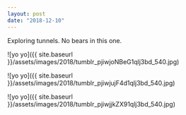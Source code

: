 ```yaml
---
layout: post
date: "2018-12-10"
---
```


Exploring tunnels. No bears in this one.

![yo yo]({{ site.baseurl }}/assets/images/2018/tumblr_pjiwjoNBeG1qlj3bd_540.jpg)

![yo yo]({{ site.baseurl }}/assets/images/2018/tumblr_pjiwjujF4d1qlj3bd_540.jpg)

![yo yo]({{ site.baseurl }}/assets/images/2018/tumblr_pjiwjjkZX91qlj3bd_540.jpg)
